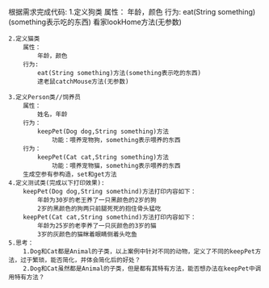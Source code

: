 根据需求完成代码:
	1.定义狗类
		属性：
			年龄，颜色
		行为:
			eat(String something)(something表示吃的东西)
			看家lookHome方法(无参数)

	2.定义猫类
		属性：
			年龄，颜色
		行为:
			eat(String something)方法(something表示吃的东西)
			逮老鼠catchMouse方法(无参数)

	3.定义Person类//饲养员
		属性：
			姓名，年龄
		行为：
			keepPet(Dog dog,String something)方法
				功能：喂养宠物狗，something表示喂养的东西
		行为：
			keepPet(Cat cat,String something)方法
				功能：喂养宠物猫，something表示喂养的东西
		生成空参有参构造，set和get方法  
	4.定义测试类(完成以下打印效果):
		keepPet(Dog dog,String somethind)方法打印内容如下：
			年龄为30岁的老王养了一只黑颜色的2岁的狗
			2岁的黑颜色的狗两只前腿死死的抱住骨头猛吃
		keepPet(Cat cat,String somethind)方法打印内容如下：
			年龄为25岁的老李养了一只灰颜色的3岁的猫
			3岁的灰颜色的猫眯着眼睛侧着头吃鱼
	5.思考：		
		1.Dog和Cat都是Animal的子类，以上案例中针对不同的动物，定义了不同的keepPet方法，过于繁琐，能否简化，并体会简化后的好处？
		2.Dog和Cat虽然都是Animal的子类，但是都有其特有方法，能否想办法在keepPet中调用特有方法？